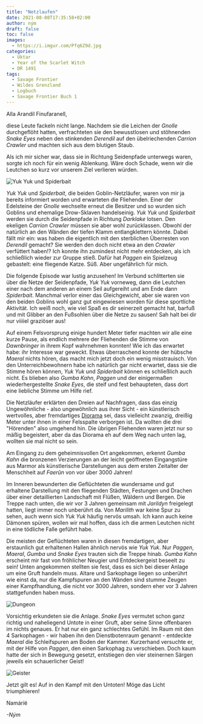 ```yaml
---
title: "Netzlaufen"
date: 2021-08-08T17:35:58+02:00
author: ným
draft: false
toc: false
images:
  - https://i.imgur.com/Pfq6Z9d.jpg
categories:
  - Uktar
  - Year of the Scarlet Witch
  - DR 1491
tags: 
  - Savage Frontier
  - Wildes Grenzland
  - Logbuch
  - Savage Frontier Buch 1
---
```


Alla Arandil Finufaranell,

diese Leute fackeln nicht lange. Nachdem sie die Leichen der _Gnolle_ durchgeflöht hatten, verfrachteten sie den bewusstlosen und stöhnenden _Snake Eyes_ neben den stinkenden _Derendil_ auf den übelriechenden _Carrion Crawler_ und machten sich aus dem blutigen Staub.

Als ich mir sicher war, dass sie in Richtung Seidenpfade unterwegs waren,  sorgte ich noch für ein wenig Ablenkung. Wäre doch Schade, wenn wir die Leutchen so kurz vor unserem Ziel verlieren würden.

![Yuk Yuk und Spiderbait](https://i.imgur.com/O2qQ3uB.png)

_Yuk Yuk_ und _Spiderbait_, die beiden Goblin-Netzläufer, waren von mir ja bereits informiert worden und erwarteten die Fliehenden. Einer der Edelsteine der _Gnolle_ wechselte erneut die Besitzer und so wurden sich Goblins und ehemalige Drow-Sklaven handelseinig. _Yuk Yuk_ und _Spiderbait_ werden sie durch die Seidenpfade in Richtung _Darklake_ lotsen. Den ekeligen _Carrion Crawler_ müssen sie aber wohl zurücklassen. Obwohl der natürlich an den Wänden der tiefen Klamm entlangklettern könnte. Dabei fällt mir ein: was haben die eigentlich mit den sterblichen Überresten von _Derendil_ gemacht? Sie werden den doch nicht etwa an den _Crawler_ verfüttert haben!? Ich konnte ihn zumindest nicht mehr entdecken, als ich schließlich wieder zur Gruppe stieß.
Dafür hat _Paggen_ ein Spielzeug gebastelt: eine fliegende Katze. Süß. Aber ungefährlich für mich.

Die folgende Episode war lustig anzusehen! Im Verbund schlitterten sie über die Netze der Seidenpfade, _Yuk Yuk_ vorneweg, dann die Leutchen einer nach dem anderen an einem Seil aufgereiht und am Ende dann _Spiderbait_. Manchmal verlor einer das Gleichgewicht, aber sie waren von den beiden Goblins wohl ganz gut eingewiesen worden für diese sportliche Aktivität. Ich weiß noch, wie viel Spaß es dir seinerzeit gemacht hat, barfuß und mit Glibber an den Fußsohlen über die Netze zu sausen! Sah halt bei dir nur viiiiel graziöser aus!

Auf einem Felsvorsprung einige hundert Meter tiefer machten wir alle eine kurze Pause, als endlich mehrere der Fliehenden die Stimme von _Dawnbringer_ in ihrem Kopf wahrnehmen konnten! Wie ich das erwartet habe: ihr Interesse war geweckt. Etwas überraschend konnte der hübsche _Maeral_ nichts hören, das macht mich jetzt doch ein wenig misstrauisch. Von den Unterreichbewohnern habe ich natürlich gar nicht erwartet, dass sie die Stimme hören können, _Yuk Yuk_ und _Spiderbait_ können es schließlich auch nicht. Es blieben also _Gumba Kahn_, _Paggen_ und der einigermaßen wiederhergestellte _Snake Eyes_, die steif und fest behaupteten, dass dort eine liebliche Stimme um Hilfe rief.

Die Netzläufer erklärten den Dreien auf Nachfragen, dass das einzig Ungewöhnliche - also ungewöhnlich aus ihrer Sicht - ein künstlerisch wertvolles, aber fremdartiges [Diorama](https://de.wikipedia.org/wiki/Diorama) sei, dass vielleicht zwanzig, dreißig Meter unter ihnen in einer Felsspalte verborgen ist. Da wollten die drei "Hörenden" also umgehend hin. Die übrigen Fliehenden waren jetzt nur so mäßig begeistert, aber da das Diorama eh auf dem Weg nach unten lag, wollten sie mal nicht so sein.

Am Eingang zu dem geheimnisvollen Ort angekommen, erkennt _Gumba Kahn_ die bronzenen Verzierungen an der leicht geöffneten Eingangstüre aus Marmor als künstlerische Darstellungen aus dem ersten Zeitalter der Menschheit auf _Faerûn_ von vor über 3000 Jahren!

Im Inneren bewunderten die Geflüchteten die wundersame und gut erhaltene Darstellung mit den fliegenden Städten, Festungen und Drachen über einer detaillierten Landschaft mit Flüßen, Wäldern und Bergen. Die Treppe nach unten, die wir vor 3 Jahren gemeinsam mit _Jarildyn_ freigelegt hatten, liegt immer noch unberührt da. Von _Marilith_ war keine Spur zu sehen, auch wenn sich _Yuk Yuk_ häufig nervös umsah. Ich kann auch keine Dämonen spüren, wollen wir mal hoffen, dass ich die armen Leutchen nicht in eine tödliche Falle geführt habe.

Die meisten der Geflüchteten waren in diesen fremdartigen, aber erstaunlich gut erhaltenen Hallen ähnlich nervös wie _Yuk Yuk_. Nur _Paggen_, _Maeral_, _Gumba_ und _Snake Eyes_ trauten sich die Treppe hinab. _Gumba Kahn_ erscheint mir fast von fröhlicher Neugier und Entdeckergeist beseelt zu sein! Unten angekommen stellten sie fest, dass es sich bei dieser Anlage um eine Gruft handeln muss. Altare und Sarkophage liegen so unberührt wie einst da, nur die Kampfspuren an den Wänden sind stumme Zeugen einer Kampfhandlung, die nicht vor 3000 Jahren, sondern eher vor 3 Jahren stattgefunden haben muss.

![Dungeon](https://i.imgur.com/R1dV33J.jpg)

Vorsichtig erkundeten sie die Anlage. _Snake Eyes_ vermutet schon ganz richtig und naheliegend Untote in einer Gruft, aber seine Sinne offenbaren im nichts genaues. Er hat nur ein ganz schlechtes Gefühl. Im Raum mit den 4 Sarkophagen - wir haben ihn den Dienstbotenraum genannt - entdeckte _Maeral_ die Schleifspuren am Boden der Kammer. Kurzerhand versuchte er, mit der Hilfe von _Paggen_, den einen Sarkophag zu verschieben. Doch kaum hatte der sich in Bewegung gesetzt, entstiegen den vier steinernen Särgen jeweils ein schauerlicher Geist! 

![Geister](https://i.imgur.com/fmbzC7N.png)

Jetzt gilt es! Auf in den Kampf mit den Untoten! Möge das Licht triumphieren!

Namárië

_-Ným_
